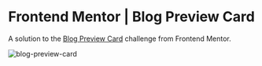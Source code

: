 # Frontend Mentor | Blog Preview Card

A solution to the [Blog Preview Card](https://www.frontendmentor.io/challenges/blog-preview-card-ckPaj01IcS) challenge from Frontend Mentor.

![blog-preview-card](https://github.com/Smart-Ace-Designs/Astro-Blog-Preview-Card/assets/132539186/3b2d985c-ab7a-49ad-aff2-f06a8a432416)
